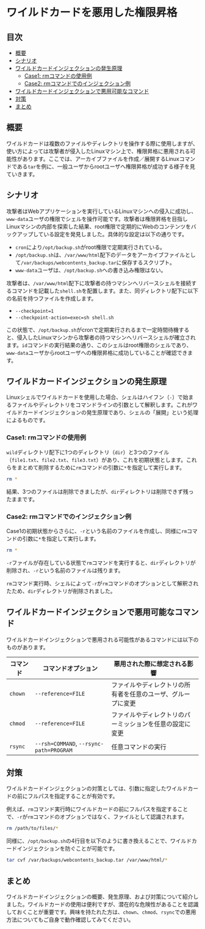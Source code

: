 
# ワイルドカードを悪用した権限昇格

## 目次
- [概要](#概要)
- [シナリオ](#シナリオ)
- [ワイルドカードインジェクションの発生原理](#ワイルドカードインジェクションの発生原理)
  - [Case1: rmコマンドの使用例](#case1-rmコマンドの使用例)
  - [Case2: rmコマンドでのインジェクション例](#case2-rmコマンドでのインジェクション例)
- [ワイルドカードインジェクションで悪用可能なコマンド](#ワイルドカードインジェクションで悪用可能なコマンド)
- [対策](#対策)
- [まとめ](#まとめ)

## 概要
ワイルドカードは複数のファイルやディレクトリを操作する際に使用しますが、使い方によっては攻撃者が侵入したLinuxマシン上で、権限昇格に悪用される可能性があります。ここでは、アーカイブファイルを作成／展開するLinuxコマンドである`tar`を例に、一般ユーザからrootユーザへ権限昇格が成功する様子を見ていきます。

## シナリオ
攻撃者はWebアプリケーションを実行しているLinuxマシンへの侵入に成功し、`www-data`ユーザの権限でシェルを操作可能です。攻撃者は権限昇格を目指しLinuxマシンの内部を探索した結果、root権限で定期的にWebのコンテンツをバックアップしている設定を発見しました。具体的な設定は以下の通りです。

- `cron`により`/opt/backup.sh`がroot権限で定期実行されている。
- `/opt/backup.sh`は、`/var/www/html`配下のデータをアーカイブファイルとして`/var/backups/webcontents_backup.tar`に保存するスクリプト。
- `www-data`ユーザは、`/opt/backup.sh`への書き込み権限はない。

攻撃者は、`/var/www/html`配下に攻撃者の持つマシンへリバースシェルを接続するコマンドを記載した`shell.sh`を配置します。また、同ディレクトリ配下に以下の名前を持つファイルを作成します。

- `--checkpoint=1`
- `--checkpoint-action=exec=sh shell.sh`

この状態で、`/opt/backup.sh`がcronで定期実行されるまで一定時間待機すると、侵入したLinuxマシンから攻撃者の持つマシンへリバースシェルが確立されます。`id`コマンドの実行結果の通り、このシェルはroot権限のシェルであり、`www-data`ユーザからrootユーザへの権限昇格に成功していることが確認できます。

## ワイルドカードインジェクションの発生原理
Linuxシェルでワイルドカードを使用した場合、シェルはハイフン（`-`）で始まるファイルやディレクトリをコマンドラインの引数として解釈します。これがワイルドカードインジェクションの発生原理であり、シェルの「展開」という処理によるものです。

### Case1: rmコマンドの使用例
`wild`ディレクトリ配下に1つのディレクトリ（`dir`）と3つのファイル（`file1.txt`、`file2.txt`、`file3.txt`）があり、これを初期状態とします。これらをまとめて削除するために`rm`コマンドの引数に`*`を指定して実行します。

```bash
rm *
```

結果、3つのファイルは削除できましたが、`dir`ディレクトリは削除できず残ったままです。

### Case2: rmコマンドでのインジェクション例
Case1の初期状態からさらに、`-r`という名前のファイルを作成し、同様に`rm`コマンドの引数に`*`を指定して実行します。

```bash
rm *
```

`-r`ファイルが存在している状態で`rm`コマンドを実行すると、`dir`ディレクトリが削除され、`-r`という名前のファイルは残ります。

`rm`コマンド実行時、シェルによって`-r`が`rm`コマンドのオプションとして解釈されたため、`dir`ディレクトリが削除されました。

## ワイルドカードインジェクションで悪用可能なコマンド
ワイルドカードインジェクションで悪用される可能性があるコマンドには以下のものがあります。

| コマンド | コマンドオプション | 悪用された際に想定される影響 |
|----------|---------------------|-------------------------------|
| `chown`  | `--reference=FILE`  | ファイルやディレクトリの所有者を任意のユーザ、グループに変更 |
| `chmod`  | `--reference=FILE`  | ファイルやディレクトリのパーミッションを任意の設定に変更 |
| `rsync`  | `--rsh=COMMAND`, `--rsync-path=PROGRAM` | 任意コマンドの実行 |

## 対策
ワイルドカードインジェクションの対策としては、引数に指定したワイルドカードの前にフルパスを指定することが有効です。

例えば、`rm`コマンド実行時にワイルドカードの前にフルパスを指定することで、`-r`が`rm`コマンドのオプションではなく、ファイルとして認識されます。

```bash
rm /path/to/files/*
```

同様に、`/opt/backup.sh`の4行目を以下のように書き換えることで、ワイルドカードインジェクションを防ぐことが可能です。

```bash
tar cvf /var/backups/webcontents_backup.tar /var/www/html/*
```

## まとめ
ワイルドカードインジェクションの概要、発生原理、および対策について紹介しました。ワイルドカードの使用は便利ですが、潜在的な危険性があることを認識しておくことが重要です。興味を持たれた方は、`chown`、`chmod`、`rsync`での悪用方法についてもご自身で動作確認してみてください。

